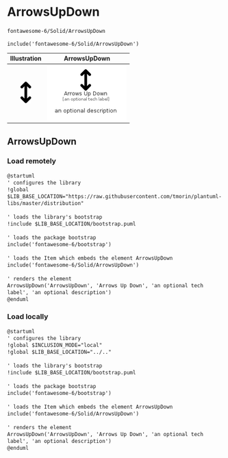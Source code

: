 # ArrowsUpDown


```text
fontawesome-6/Solid/ArrowsUpDown
```

```text
include('fontawesome-6/Solid/ArrowsUpDown')
```



| Illustration | ArrowsUpDown |
| :---: | :---: |
| ![illustration for Illustration](../../fontawesome-6/Solid/ArrowsUpDown.png) | ![illustration for ArrowsUpDown](../../fontawesome-6/Solid/ArrowsUpDown.Local.png) |




## ArrowsUpDown

### Load remotely
```plantuml
@startuml
' configures the library
!global $LIB_BASE_LOCATION="https://raw.githubusercontent.com/tmorin/plantuml-libs/master/distribution"

' loads the library's bootstrap
!include $LIB_BASE_LOCATION/bootstrap.puml

' loads the package bootstrap
include('fontawesome-6/bootstrap')

' loads the Item which embeds the element ArrowsUpDown
include('fontawesome-6/Solid/ArrowsUpDown')

' renders the element
ArrowsUpDown('ArrowsUpDown', 'Arrows Up Down', 'an optional tech label', 'an optional description')
@enduml
```

### Load locally
```plantuml
@startuml
' configures the library
!global $INCLUSION_MODE="local"
!global $LIB_BASE_LOCATION="../.."

' loads the library's bootstrap
!include $LIB_BASE_LOCATION/bootstrap.puml

' loads the package bootstrap
include('fontawesome-6/bootstrap')

' loads the Item which embeds the element ArrowsUpDown
include('fontawesome-6/Solid/ArrowsUpDown')

' renders the element
ArrowsUpDown('ArrowsUpDown', 'Arrows Up Down', 'an optional tech label', 'an optional description')
@enduml
```

